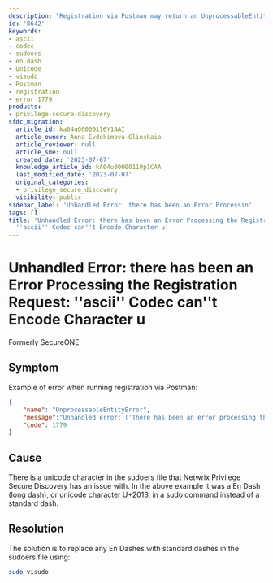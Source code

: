 ```yaml
---
description: "Registration via Postman may return an UnprocessableEntityError (code 1779) caused by a Unicode en dash in the sudoers file; this article explains the cause and resolution."
id: '8642'
keywords:
- ascii
- codec
- sudoers
- en dash
- Unicode
- visudo
- Postman
- registration
- error 1779
products:
- privilege-secure-discovery
sfdc_migration:
  article_id: ka04u00000116Y1AAI
  article_owner: Anna Evdokimova-Glinskaia
  article_reviewer: null
  article_sme: null
  created_date: '2023-07-07'
  knowledge_article_id: kA04u00000110p1CAA
  last_modified_date: '2023-07-07'
  original_categories:
  - privilege_secure_discovery
  visibility: public
sidebar_label: 'Unhandled Error: there has been an Error Processin'
tags: []
title: 'Unhandled Error: there has been an Error Processing the Registration Request:
  ''ascii'' Codec can''t Encode Character u'
---
```


# Unhandled Error: there has been an Error Processing the Registration Request: ''ascii'' Codec can''t Encode Character u

Formerly SecureONE

## Symptom

Example of error when running registration via Postman:

```json
{
    "name": "UnprocessableEntityError",
    "message":"Unhandled error: ('There has been an error processing the registration request:', \"'ascii' codec can't encode character u'\\\–' in position 28: ordinal not in range(128)\")",
    "code": 1779
}
```

## Cause

There is a unicode character in the sudoers file that Netwrix Privilege Secure Discovery has an issue with. In the above example it was a En Dash (long dash), or unicode character U+2013, in a sudo command instead of a standard dash.

## Resolution

The solution is to replace any En Dashes with standard dashes in the sudoers file using:

```bash
sudo visudo
```